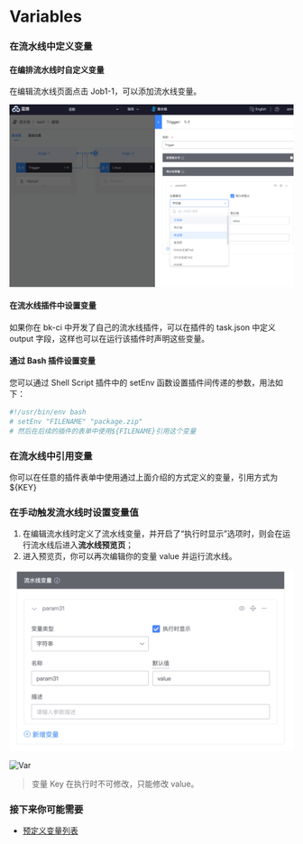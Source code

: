 # Variables



### 在流水线中定义变量 <a id="&#x5728;&#x6D41;&#x6C34;&#x7EBF;&#x4E2D;&#x5B9A;&#x4E49;&#x53D8;&#x91CF;"></a>

#### 在编排流水线时自定义变量 <a id="&#x5728;&#x7F16;&#x6392;&#x6D41;&#x6C34;&#x7EBF;&#x65F6;&#x81EA;&#x5B9A;&#x4E49;&#x53D8;&#x91CF;"></a>

在编辑流水线页面点击 Job1-1，可以添加流水线变量。 

![](../../.gitbook/assets/image%20%2813%29.png)

#### 在流水线插件中设置变量 <a id="&#x5728;&#x6D41;&#x6C34;&#x7EBF;&#x63D2;&#x4EF6;&#x4E2D;&#x8BBE;&#x7F6E;&#x53D8;&#x91CF;"></a>

如果你在 bk-ci 中开发了自己的流水线插件，可以在插件的 task.json 中定义 output 字段，这样也可以在运行该插件时声明这些变量。

#### 通过 Bash 插件设置变量 <a id="&#x901A;&#x8FC7; Bash &#x63D2;&#x4EF6;&#x8BBE;&#x7F6E;&#x53D8;&#x91CF;"></a>

您可以通过 Shell Script 插件中的 setEnv 函数设置插件间传递的参数，用法如下：

```bash
#!/usr/bin/env bash
# setEnv "FILENAME" "package.zip"
# 然后在后续的插件的表单中使用${FILENAME}引用这个变量
```



### 在流水线中引用变量 <a id="&#x5728;&#x6D41;&#x6C34;&#x7EBF;&#x4E2D;&#x5F15;&#x7528;&#x53D8;&#x91CF;"></a>

你可以在任意的插件表单中使用通过上面介绍的方式定义的变量，引用方式为${KEY}

### 在手动触发流水线时设置变量值 <a id="&#x5728;&#x624B;&#x52A8;&#x89E6;&#x53D1;&#x6D41;&#x6C34;&#x7EBF;&#x65F6;&#x8BBE;&#x7F6E;&#x53D8;&#x91CF;&#x503C;"></a>

1. 在编辑流水线时定义了流水线变量，并开启了“执行时显示”选项时，则会在运行流水线后进入**流水线预览页**；
2. 进入预览页，你可以再次编辑你的变量 value 并运行流水线。

![](../../.gitbook/assets/image%20%2838%29%20%281%29.png)

![Var](https://bkdocs-1252002024.file.myqcloud.com/ZH/6.0/%E6%8C%81%E7%BB%AD%E9%9B%86%E6%88%90%E5%B9%B3%E5%8F%B0/%E4%BA%A7%E5%93%81%E7%99%BD%E7%9A%AE%E4%B9%A6/assets/variables_5.png)

> 变量 Key 在执行时不可修改，只能修改 value。

### 接下来你可能需要 <a id="&#x63A5;&#x4E0B;&#x6765;&#x4F60;&#x53EF;&#x80FD;&#x9700;&#x8981;"></a>

* [预定义变量列表](../../reference/pre-define-var/)


